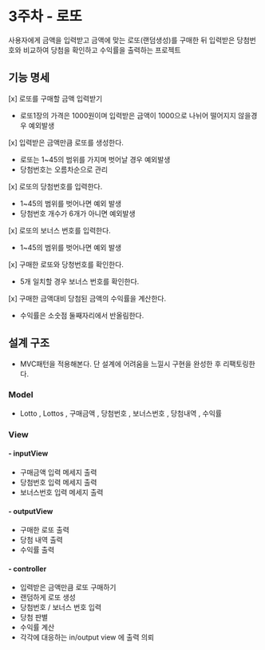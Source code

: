# 3주차 - 로또
사용자에게 금액을 입력받고 금액에 맞는 로또(랜덤생성)를 구매한 뒤
입력받은 당첨번호와 비교하여 당첨을 확인하고 수익률을 출력하는 프로젝트

## 기능 명세
[x] 로또를 구매할 금액 입력받기
- 로또1장의 가격은 1000원이며 입력받은 금액이 1000으로 나뉘어 떨어지지 않을경우 예외발생

[x] 입력받은 금액만큼 로또를 생성한다.
- 로또는 1~45의 범위를 가지며 벗어날 경우 예외발생
- 당첨번호는 오름차순으로 관리

[x] 로또의 당첨번호를 입력한다.
- 1~45의 범위를 벗어나면 예외 발생
- 당첨번호 개수가 6개가 아니면 예외발생

[x] 로또의 보너스 번호를 입력한다.
- 1~45의 범위를 벗어나면 예외 발생

[x] 구매한 로또와 당청번호를 확인한다.
- 5개 일치할 경우 보너스 번호를 확인한다.

[x] 구매한 금액대비 당첨된 금액의 수익률을 계산한다.
- 수익률은 소숫점 둘째자리에서 반올림한다.

## 설계 구조
- MVC패턴을 적용해본다. 단 설계에 어려움을 느낄시 구현을 완성한 후 리팩토링한다.
### Model
- Lotto , Lottos , 구매금액 , 당첨번호 , 보너스번호 , 당첨내역 , 수익률
### View
#### - inputView
- 구매금액 입력 메세지 출력
- 당첨번호 입력 메세지 출력
- 보너스번호 입력 메세지 출력
#### - outputView
- 구매한 로또 출력
- 당첨 내역 출력
- 수익률 출력
#### - controller
- 입력받은 금액만큼 로또 구매하기
- 랜덤하게 로또 생성
- 당첨번호 / 보너스 번호 입력 
- 당첨 판별
- 수익률 계산
- 각각에 대응하는 in/output view 에 출력 의뢰
